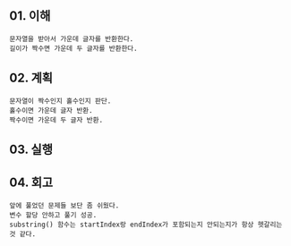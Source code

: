 ## 01. 이해
    문자열을 받아서 가운데 글자를 반환한다.
    길이가 짝수면 가운데 두 글자를 반환한다.
       
## 02. 계획
    문자열이 짝수인지 홀수인지 판단.
    홀수이면 가운데 글자 반환.
    짝수이면 가운데 두 글자 반환.
    
## 03. 실행

## 04. 회고
    앞에 풀었던 문제들 보단 좀 쉬웠다.
    변수 할당 안하고 풀기 성공.
    substring() 함수는 startIndex랑 endIndex가 포함되는지 안되는지가 항상 헷갈리는 것 같다.